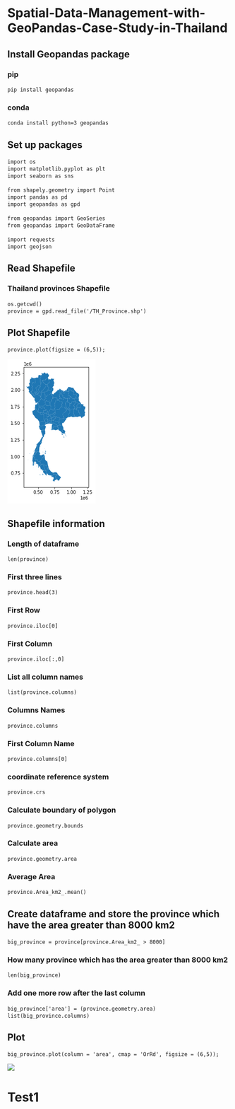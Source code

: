 # Spatial-Data-Management-with-GeoPandas-Case-Study-in-Thailand

## Install Geopandas package

### pip
```
pip install geopandas
```

### conda
```
conda install python=3 geopandas
```

## Set up packages

```
import os
import matplotlib.pyplot as plt
import seaborn as sns

from shapely.geometry import Point
import pandas as pd
import geopandas as gpd

from geopandas import GeoSeries
from geopandas import GeoDataFrame

import requests
import geojson
```
## Read Shapefile
### Thailand provinces Shapefile

```
os.getcwd()
province = gpd.read_file('/TH_Province.shp')
```

## Plot Shapefile
```
province.plot(figsize = (6,5));
```
![](Thailand-Shapefile.png)<!-- -->

## Shapefile information

### Length of dataframe
```
len(province)
```

### First three lines
```
province.head(3)
```

### First Row
```
province.iloc[0]
```

### First Column
```
province.iloc[:,0]
```

### List all column names
```
list(province.columns) 
```

### Columns Names
```
province.columns
```

### First Column Name
```
province.columns[0]
```

### coordinate reference system
```
province.crs
```

### Calculate boundary of polygon
```
province.geometry.bounds
```

### Calculate area
```
province.geometry.area
```

### Average Area
```
province.Area_km2_.mean()
```

## Create dataframe and store the province which have the area greater than 8000 km2
```
big_province = province[province.Area_km2_ > 8000]
```

### How many province which has the area greater than 8000 km2
```
len(big_province)
```

### Add one more row after the last column
```
big_province['area'] = (province.geometry.area)
list(big_province.columns) 
```

## Plot
```
big_province.plot(column = 'area', cmap = 'OrRd', figsize = (6,5));
```

![](Big+Provinces.png)<!-- -->

# Test1
